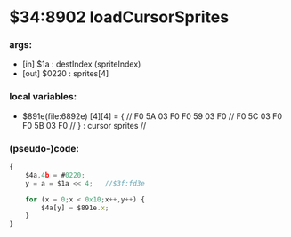 ﻿
# $34:8902 loadCursorSprites



### args:
+ [in] $1a : destIndex (spriteIndex)
+ [out] $0220 : sprites[4]

### local variables:
+ 	$891e(file:6892e) [4][4] = {
//		F0 5A 03 F0  F0 59 03 F0
//		F0 5C 03 F0  F0 5B 03 F0
//	} : cursor sprites
//

### (pseudo-)code:
```js
{
	$4a,4b = #0220;
	y = a = $1a << 4;	//$3f:fd3e

	for (x = 0;x < 0x10;x++,y++) {
		$4a[y] = $891e.x;
	}
}
```



